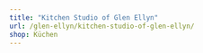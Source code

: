 ```yaml
---
title: "Kitchen Studio of Glen Ellyn"
url: /glen-ellyn/kitchen-studio-of-glen-ellyn/
shop: Küchen
---
```

